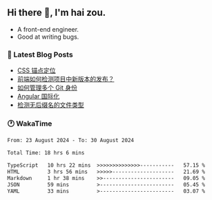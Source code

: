 ## Hi there 👋, I'm hai zou.

- A front-end engineer.
- Good at writing bugs.

### 📖 Latest Blog Posts
<!-- BLOG-POST-LIST:START -->
- [CSS 锚点定位](https://blog.izou.top/css/anchor-position/)
- [前端如何检测项目中新版本的发布？](https://blog.izou.top/angular/version-update/)
- [如何管理多个 Git 身份](https://blog.izou.top/git/multi-git-identity/)
- [Angular 国际化](https://blog.izou.top/angular/i18n/)
- [检测无后缀名的文件类型](https://blog.izou.top/js/filetype-check/)
<!-- BLOG-POST-LIST:END -->

### 🕐 WakaTime
<!--START_SECTION:waka-->

```txt
From: 23 August 2024 - To: 30 August 2024

Total Time: 18 hrs 6 mins

TypeScript   10 hrs 22 mins  >>>>>>>>>>>>>>-----------   57.15 %
HTML         3 hrs 56 mins   >>>>>--------------------   21.69 %
Markdown     1 hr 38 mins    >>-----------------------   09.05 %
JSON         59 mins         >------------------------   05.45 %
YAML         33 mins         >------------------------   03.07 %
```

<!--END_SECTION:waka-->
